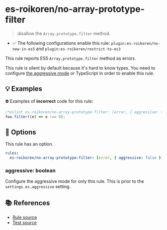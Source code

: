 # es-roikoren/no-array-prototype-filter
> disallow the `Array.prototype.filter` method.

- ✅ The following configurations enable this rule: `plugin:es-roikoren/no-new-in-es5` and `plugin:es-roikoren/restrict-to-es3`

This rule reports ES5 `Array.prototype.filter` method as errors.

This rule is silent by default because it's hard to know types. You need to configure [the aggressive mode](../#the-aggressive-mode) or TypeScript in order to enable this rule.

## 💡 Examples

⛔ Examples of **incorrect** code for this rule:

```js
/*eslint es-roikoren/no-array-prototype-filter: [error, { aggressive: true }] */
foo.filter((e) => e !== 0);
```

## 🔧 Options

This rule has an option.

```yml
rules:
  es-roikoren/no-array-prototype-filter: [error, { aggressive: false }]
```

### aggressive: boolean

Configure the aggressive mode for only this rule.
This is prior to the `settings.es.aggressive` setting.

## 📚 References

- [Rule source](https://github.com/roikoren755/eslint-plugin-es/blob/v2.0.2/src/rules/no-array-prototype-filter.ts)
- [Test source](https://github.com/roikoren755/eslint-plugin-es/blob/v2.0.2/tests/src/rules/no-array-prototype-filter.ts)
